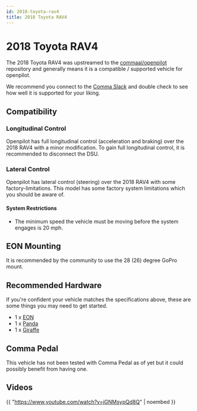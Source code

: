 ```yaml
---
id: 2018-toyota-rav4
title: 2018 Toyota RAV4
---
```

# 2018 Toyota RAV4

The 2018 Toyota RAV4 was upstreamed to the [commaai/openpilot](https://github.com/commaai/openpilot) repository and generally means it is a compatible / supported vehicle for openpilot.

We recommend you connect to the [Comma Slack](https://slack.comma.ai) and double check to see how well it is supported for your liking.

## Compatibility

### Longitudinal Control

Openpilot has full longitudinal control (acceleration and braking) over the 2018 RAV4 with a minor modification.
To gain full longitudinal control, it is recommended to disconnect the DSU.

### Lateral Control

Openpilot has lateral control (steering) over the 2018 RAV4 with some factory-limitations.
This model has some factory system limitations which you should be aware of.

#### System Restrictions

* The minimum speed the vehicle must be moving before the system engages is 20 mph.

## EON Mounting

It is recommended by the community to use the 28 (26) degree GoPro mount.

## Recommended Hardware

If you're confident your vehicle matches the specifications above, these are some things you may need to get started.

* 1 x [EON](/hardware/eon/)
* 1 x [Panda](/hardware/panda/)
* 1 x [Giraffe](/hardware/giraffe/)

## Comma Pedal

This vehicle has not been tested with Comma Pedal as of yet but it could possibly benefit from having one.


## Videos

{{ "https://www.youtube.com/watch?v=jGNMsypQd8Q" | noembed }}


